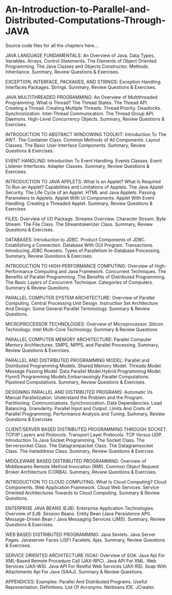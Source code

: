 # An-Introduction-to-Parallel-and-Distributed-Computations-Through-JAVA

Source code files for all the chapters here....

JAVA LANGUAGE FUNDAMENTALS: An Overview of Java. Data Types, Variables. Arrays. Control Statements. The Elements of Object Oriented Programming. The Java Classes and Objects Constructor. Methods. Inheritance. Summary, Review Questions & Exercises.

EXCEPTION, INTERFACE, PACKAGES, AND STRINGS: Exception Handling. Interfaces Packages. Strings. Summary, Review Questions & Exercises.

JAVA MULTITHREADED PROGRAMMING: An Overview of Multithreaded Programming. What is Thread? The Thread States. The Thread API. Creating a Thread. Creating Multiple Threads. Thread Priority. Deadlocks. Synchronization. Inter-Thread Communication. The Thread Group API. Daemons. High-Level Concurrency Objects. Summary, Review Questions & Exercises.

INTRODUCTION TO ABSTRACT WINDOWING TOOLKIT: Introduction To The AWT. The Container Class. Common Methods of All Components. Layout Classes. The Basic User Interface Components. Summary, Review Questions & Exercises.

EVENT HANDLING: Introduction To Event Handling. Events Classes. Event Listener Interfaces. Adapter Classes. Summary, Review Questions & Exercises.

INTRODUCTION TO JAVA APPLETS: What Is an Applet? What Is Required To Run an Applet? Capabilities and Limitations of Applets. The Java Applet Security. The Life Cycle of an Applet. HTML and Java Applets. Passing Parameters to Applets. Applet With UI Components. Applet With Event Handling. Creating a Threaded Applet. Summary, Review Questions & Exercises

FILES: Overview of I/O Package. Streams Overview. Character Stream. Byte Stream. The File Class. The Streamtokenizer Class. Summary, Review Questions & Exercises.

DATABASES: Introduction to JDBC. Product Components of JDBC. Establishing a Connection. Database With GUI Program. Transactions. Introducing JDBC Rowsets. Types of Parallelism In-Database Processing. Summary, Review Questions & Exercises.

INTRODUCTION TO HIGH-PERFORMANCE COMPUTING: Overview of High-Performance Computing and Java Framework. Concurrent Techniques. The Benefits of Parallel Programming. The Benefits of Distributed Programming. The Basic Layers of Concurrent Technique. Categories of Computers. Summary & Review Questions.

PARALLEL COMPUTER SYSTEM ARCHITECTURE: Overview of Parallel Computing. Central Processing Unit Design. Instruction Set Architecture And Design. Some General Parallel Terminology. Summary & Review Questions.

MICROPROCESSOR TECHNOLOGIES: Overview of Microprocessor. Silicon Technology. Intel Multi-Core Technology. Summary & Review Questions

PARALLEL COMPUTER MEMORY ARCHITECTURE: Parallel Computer Memory Architectures. SMPS, MPPS, and Parallel Processing. Summary, Review Questions & Exercises.

PARALLEL AND DISTRIBUTED PROGRAMMING MODEL: Parallel and Distributed Programming Models. Shared Memory Model. Threads Model. Message Passing Model. Data Parallel Model.Hybrid Programming Model. FlynnS Programming Models.Embarrassingly Parallel Computations. Pipelined Computations. Summary, Review Questions & Exercises.

DESIGNING PARALLEL AND DISTRIBUTED PROGRAMS: Automatic Vs. Manual Parallelization. Understand the Problem and the Program. Partitioning. Communications. Synchronization. Data Dependencies. Load Balancing. Granularity. Parallel Input and Output. Limits And Costs of Parallel Programming. Performance Analysis and Tuning. Summary, Review Questions & Exercises

CLIENT/SERVER BASED DISTRIBUTED PROGRAMMING THROUGH SOCKET: TCP/IP Layers and Protocols. Transport Layer Protocols. TCP Versus UDP. Introduction To Java Socket Programming. The Socket Class. The Serversocket Class. The Datagrampacket Class. The Datagramsocket Class. The Inetaddress Class. Summary, Review Questions & Exercise.

MIDDLEWARE BASED DISTRIBUTED PROGRAMMING: Overview of Middlewares Remote Method Invocation (RMI). Common Object Request Broker Architecture (CORBA). Summary, Review Questions & Exercises.

INTRODUCTION TO CLOUD COMPUTING: What Is Cloud Computing? Cloud Components. Web Application Framework. Cloud Web Services. Service Oriented Architectures Towards to Cloud Computing. Summary & Review Questions.

ENTERPRISE JAVA BEANS (EJB): Enterprise Application Technologies. Overview of EJB. Session Beans. Entity Bean (Java Persistence API). Message-Driven Bean / Java Messaging Services (JMS). Summary, Review Questions & Exercises.

WEB BASED DISTRIBUTED PROGRAMMING: Java Sevlets. Java Server Pages. Javaserver Faces (JSF) Facelets. Ajax. Summary, Review Questions & Exercises.

SERVICE ORIENTED ARCHITECTURE (SOA): Overview of SOA. Java Api For XML-Based Remote Procedure Call (JAX-RPC). Java API For XML. Web Services (JAX-WS). Java API For Restful Web Services (JAX-RS). Soap With Attachments Api For Java (SAAJ). Summary & Review Questions.

APPENDICES: Examples: Parallel And Distributed Programs. Useful Representation. Definitions. List Of Acronyms. Netbeans IDE. JCreator.
